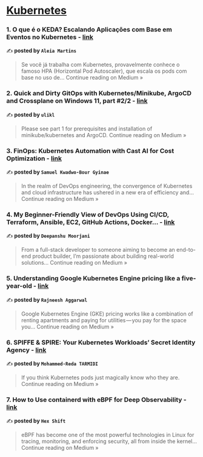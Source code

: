 
<h1><a href=https://medium.com/tag/kubernetes/recommended target="_blank" rel="noopener noreferrer">Kubernetes</a></h1>
<h3>1. O que é o KEDA? Escalando Aplicações com Base em Eventos no Kubernetes - <a href="https://medium.com/@aleiamartins/o-que-%C3%A9-o-keda-escalando-aplica%C3%A7%C3%B5es-com-base-em-eventos-no-kubernetes-1ea659ec30fd?source=rss------kubernetes-5" target="_blank" rel="noopener noreferrer">link</a></h3>

✍️ **posted by `Aleia Martins`**

<blockquote>Se você já trabalha com Kubernetes, provavelmente conhece o famoso HPA (Horizontal Pod Autoscaler), que escala os pods com base no uso de…
Continue reading on Medium »</blockquote>

<h3>2. Quick and Dirty GitOps with Kubernetes/Minikube, ArgoCD and Crossplane on Windows 11, part #2/2 - <a href="https://medium.com/@google_30866/quick-and-dirty-gitops-with-kubernetes-minikube-argocd-and-crossplane-on-windows-11-part-2-2-64f0508a4594?source=rss------kubernetes-5" target="_blank" rel="noopener noreferrer">link</a></h3>

✍️ **posted by `ulikl`**

<blockquote>Please see part 1 for prerequisites and installation of minikube/kubernetes and ArgoCD.
Continue reading on Medium »</blockquote>

<h3>3. FinOps: Kubernetes Automation with Cast AI for Cost Optimization - <a href="https://medium.com/@dev.gyinae/finops-kubernetes-automation-with-cast-ai-for-cost-optimization-93e254d2a37c?source=rss------kubernetes-5" target="_blank" rel="noopener noreferrer">link</a></h3>

✍️ **posted by `Samuel Kwadwo-Bour Gyinae`**

<blockquote>In the realm of DevOps engineering, the convergence of Kubernetes and cloud infrastructure has ushered in a new era of efficiency and…
Continue reading on Medium »</blockquote>

<h3>4.  My Beginner-Friendly View of DevOps Using CI/CD, Terraform, Ansible, EC2, GitHub Actions, Docker… - <a href="https://medium.com/@deepanshu.moorjani20/my-beginner-friendly-view-of-devops-using-ci-cd-terraform-ansible-ec2-github-actions-docker-afb2f66b453f?source=rss------kubernetes-5" target="_blank" rel="noopener noreferrer">link</a></h3>

✍️ **posted by `Deepanshu Moorjani`**

<blockquote>From a full-stack developer to someone aiming to become an end-to-end product builder, I’m passionate about building real-world solutions…
Continue reading on Medium »</blockquote>

<h3>5. Understanding Google Kubernetes Engine pricing like a five-year-old - <a href="https://medium.com/@rajneeshkaggarwal/understanding-google-kubernetes-engine-pricing-like-a-five-year-old-e4e571f0a53c?source=rss------kubernetes-5" target="_blank" rel="noopener noreferrer">link</a></h3>

✍️ **posted by `Rajneesh Aggarwal`**

<blockquote>Google Kubernetes Engine (GKE) pricing works like a combination of renting apartments and paying for utilities — you pay for the space you…
Continue reading on Medium »</blockquote>

<h3>6. SPIFFE & SPIRE: Your Kubernetes Workloads’ Secret Identity Agency - <a href="https://medium.com/@mohammedredatarmidi/spiffe-spire-your-kubernetes-workloads-secret-identity-agency-0e8947437871?source=rss------kubernetes-5" target="_blank" rel="noopener noreferrer">link</a></h3>

✍️ **posted by `Mohammed-Reda TARMIDI`**

<blockquote>If you think Kubernetes pods just magically know who they are.
Continue reading on Medium »</blockquote>

<h3>7. How to Use containerd with eBPF for Deep Observability - <a href="https://hexshift.medium.com/how-to-use-containerd-with-ebpf-for-deep-observability-e39a7f9910b9?source=rss------kubernetes-5" target="_blank" rel="noopener noreferrer">link</a></h3>

✍️ **posted by `Hex Shift`**

<blockquote>eBPF has become one of the most powerful technologies in Linux for tracing, monitoring, and enforcing security, all from inside the kernel…
Continue reading on Medium »</blockquote>

